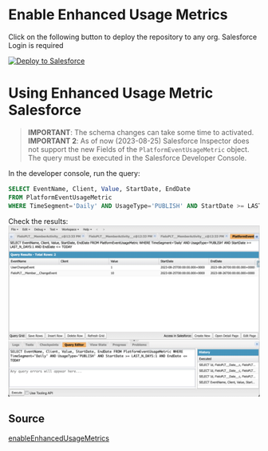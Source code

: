 # Enable Enhanced Usage Metrics

Click on the following button to deploy the repository to any org. Salesforce Login is required

<a href="https://githubsfdeploy.herokuapp.com?owner=Fielo-Apps&repo=enableEnhancedUsageMetrics&ref=master">
  <img alt="Deploy to Salesforce"
       src="https://raw.githubusercontent.com/afawcett/githubsfdeploy/master/deploy.png">
</a>

# Using Enhanced Usage Metric Salesforce

> **IMPORTANT**: The schema changes can take some time to activated. <br>
> **IMPORTANT 2**: As of now (2023-08-25) Salesforce Inspector does not support the new Fields of the `PlatformEventUsageMetric` object. The query must be executed in the Salesforce Developer Console.

In the developer console, run the query:
```SQL
SELECT EventName, Client, Value, StartDate, EndDate
FROM PlatformEventUsageMetric
WHERE TimeSegment='Daily' AND UsageType='PUBLISH' AND StartDate >= LAST_N_DAYS:1 AND EndDate <= TODAY
```

Check the results:
![EventsUsage](https://raw.githubusercontent.com/tibeal/images/master/image-4.png)

## Source
[enableEnhancedUsageMetrics](https://sforce.co/45Kjwq9)